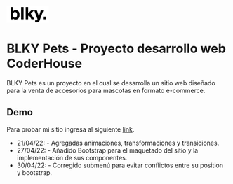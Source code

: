 <img src="images/logo0.png">

# BLKY Pets - Proyecto desarrollo web CoderHouse

BLKY Pets es un proyecto en el cual se desarrolla un sitio web diseñado para la venta de accesorios para mascotas en formato e-commerce.

## Demo

Para probar mi sitio ingresa al siguiente [link](https://estanisevl.github.io/blkypets/).

* 21/04/22: - Agregadas animaciones, transformaciones y transiciones.
* 27/04/22: - Añadido Bootstrap para el maquetado del sitio y la implementación de sus componentes.
* 30/04/22: - Corregido submenú para evitar conflictos entre su position y bootstrap.